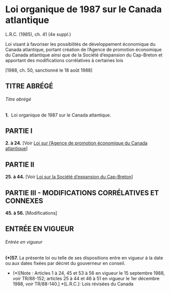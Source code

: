 # Loi organique de 1987 sur le Canada atlantique

L.R.C. (1985), ch. 41 (4e suppl.)

Loi visant à favoriser les possibilités de développement économique du Canada atlantique, portant création de l’Agence de promotion économique du Canada atlantique ainsi que de la Société d’expansion du Cap-Breton et apportant des modifications corrélatives à certaines lois

[1988, ch. 50, sanctionné le 18 août 1988]

## TITRE ABRÉGÉ

###### Titre abrégé

**1.**  Loi organique de 1987 sur le Canada atlantique.

## PARTIE I

**2\. à 24.** [Voir [Loi sur l’Agence de promotion économique du Canada atlantique](/canada/fra/lois/A/A-13.7.md)]

## PARTIE II

**25\. à 44.** [Voir [Loi sur la Société d’expansion du Cap-Breton](/canada/fra/lois/E/E-9.5.md)]

## PARTIE III - MODIFICATIONS CORRÉLATIVES ET CONNEXES

**45\. à 56.** [Modifications]

## ENTRÉE EN VIGUEUR

###### Entrée en vigueur

**(*)57.** La présente loi ou telle de ses dispositions entre en vigueur à la date ou aux dates fixées par décret du gouverneur en conseil.

  * (*)[Note : Articles 1 à 24, 45 et 53 à 56 en vigueur le 15 septembre 1988, _voir_ TR/88-152; articles 25 à 44 et 46 à 51 en vigueur le 1er décembre 1988, _voir_ TR/88-140.]
  *[L.R.C.]: Lois révisées du Canada
